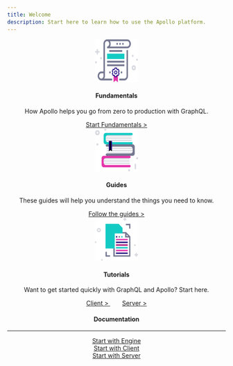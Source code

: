 ```yaml
---
title: Welcome
description: Start here to learn how to use the Apollo platform.
---
```


<div class="docstart" align="center">
  <div class="fundamentals">
      <div align="center">
        <a href="./getting-started.html">
          <img src="./images/guides.svg" width=100  height=100>
        </a>
      </div>
      <div align="center">
        <h4 class="headers"> Fundamentals </h4>
      </div>
      <div align="center">
        <p>How Apollo helps you go from zero to production with GraphQL.</p>
      </div>
      <div align="center">
        <a href="./fundamentals/platform.html"> Start Fundamentals > </a>
      </div>
  </div>

  <div class="guides">
    <div align="center">
        <a href="./guides/schema-design.html">
          <img src="./images/docs.svg" width=100  height=100>
        </a>
    </div>
    <div align="center">
      <h4 class="headers" align="center"> Guides </h4>
    </div>
    <div align="center">
      <p> These guides will help you understand the things you need to know. </p>
    </div>
    <div align="center">
      <a href="./guides/schema-design.html"> Follow the guides > </a>
    </div>
  </div>

  <div class="quickstart">
    <div align="center">
      <a href="#">
        <img src="./images/fundamentals.svg" width=100  height=100>
      </a>
    </div>
    <div align="center">
      <h4 class="headers" align="center"> Tutorials </h4>
    </div>
    <div align="center">
      <p> Want to get started quickly with GraphQL and Apollo? Start here. </p>
    </div>
    <div align="center">
      <a href="/docs/react/essentials/get-started.html"> Client > </a>
      &nbsp;&nbsp;&nbsp;&nbsp;&nbsp;&nbsp;
      <a href="/docs/apollo-server/v2/getting-started.html"> Server > </a>
    </div>
  </div>
</div>

<h4 align="center"> Documentation </h4>

<hr />

<div class="documentation">
  <div class="doc">
    <div align="center">
      <a href="/docs/engine" class="btn default hollow"> Start with Engine </a>
    </div>
  </div>

  <div class="doc">
    <div align="center">
      <a href="/docs/react" class="btn default hollow"> Start with Client </a>
    </div> 
  </div>

  <div class="doc">
    <div align="center">
      <a href="/docs/apollo-server" class="btn default hollow"> Start with Server </a>
    </div> 
  </div>
</div>

